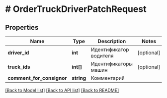 # # OrderTruckDriverPatchRequest

## Properties

Name | Type | Description | Notes
------------ | ------------- | ------------- | -------------
**driver_id** | **int** | Идентификатор водителя | [optional]
**truck_ids** | **int[]** | Идентификаторы машин | [optional]
**comment_for_consignor** | **string** | Комментарий |

[[Back to Model list]](../../README.md#models) [[Back to API list]](../../README.md#endpoints) [[Back to README]](../../README.md)
